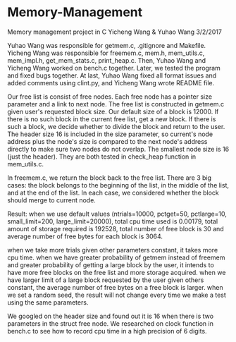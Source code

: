 # Memory-Management
Memory management project in C
Yicheng Wang & Yuhao Wang
3/2/2017

Yuhao Wang was responsible for getmem.c, .gitignore and Makefile. Yicheng Wang was responsible for freemem.c, mem.h, mem_utils.c, mem_impl.h, get_mem_stats.c, print_heap.c. Then, Yuhao Wang and Yicheng Wang worked on bench.c together. Later, we tested the program and fixed bugs together. At last, Yuhao Wang fixed all format issues and added comments using clint.py, and Yicheng Wang wrote README file.

Our free list is consist of free nodes. Each free node has a pointer size parameter and a link to next node. The free list is constructed in getmem.c given user's requested block size. Our default size of a block is 12000. If there is no such block in the current free list, get a new block. If there is such a block, we decide whether to divide the block and return to the user. The header size 16 is included in the size parameter, so current's node address plus the node's size is compared to the next node's address directly to make sure two nodes do not overlap. The smallest node size is 16 (just the header). They are both tested in check_heap function in mem_utils.c. 

In freemem.c, we return the block back to the free list. There are 3 big cases: the block belongs to the beginning of the list, in the middle of the list, and at the end of the list. In each case, we considered whether the block should merge to current node.

Result: when we use default values (ntrials=10000, pctget=50, pctlarge=10, small_limit=200, large_limit=20000), total cpu time used is 0.00179, total amount of storage required is 192528, total number of free block is 30 and average number of free bytes for each block is 3064.

when we take more trials given other parameters constant, it takes more cpu time. when we have greater probability of getmem instead of freemem and greater probability of getting a large block by the user, it intends to have more free blocks on the free list and more storage acquired. when we have larger limit of a large block requested by the user given others constant, the average number of free bytes on a free block is larger. when we set a random seed, the result will not change every time we make a test using the same parameters.

We googled on the header size and found out it is 16 when there is two parameters in the struct free node. We researched on clock function in bench.c to see how to record cpu time in a high precision of 6 digits. 

